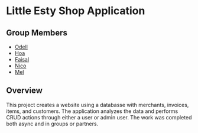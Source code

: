 <!-- README should include a basic description of the project, a summary of the work completed, and some ideas for a potential contributor to work on/refactor next. Also include the names and GitHub links of all student contributors on your project.  -->

# Little Esty Shop Application

## Group Members

- [Odell](https://github.com/odellmac4)
- [Hoa](https://github.com/hoadam)
- [Faisal](https://github.com/mfaisalnazari)
- [Nico](https://github.com/NicoShanstrom)
- [Mel](https://github.com/mel-langhoff)

## Overview

This project creates a website using a databasse with merchants, invoices, items, and customers. The application analyzes the data and performs CRUD actions through either a user or admin user. The work was completed both async and in groups or partners.

<!-- # Little Esty Shop

## Background and Description

"Little Esty Shop" is a group project that requires students to build a fictitious e-commerce platform where merchants and admins can manage inventory and fulfill customer invoices.

## Learning Goals
- Practice designing a normalized database schema and defining model relationships
- Utilize advanced routing techniques including namespacing to organize and group like functionality together.
- Utilize advanced active record techniques to perform complex database queries
- [Optional] Practice consuming a public API while utilizing POROs as a way to apply OOP principles to organize code

## Requirements
- Must use Rails 7.1.x, Ruby 3.2.2
- Must use PostgreSQL
- All code must be tested via feature tests and model tests, respectively
- Must use GitHub branching, team code reviews via GitHub PR comments, and either GitHub Projects or a project management tool of your group's choice (Trello, Notion, etc.)
- Must include a thorough README to describe the project
   - README should include a basic description of the project, a summary of the work completed, and some ideas for a potential contributor to work on/refactor next. Also include the names and GitHub links of all student contributors on your project. 
- Must deploy completed code to the internet (using Heroku or Render)
- Continuous Integration / Continuous Deployment is not allowed
- Use of scaffolding is not allowed
- Any gems added to the project must be approved by an instructor
  - Pre-approved gems are `capybara, pry, faker, factory_bot_rails, orderly, simplecov, shoulda-matchers, launchy`

## Setup

* Fork this repository
* Clone your fork
* From the command line, install gems and set up your DB:
    * `bundle`
    * `rails db:create`
* Run the test suite with `bundle exec rspec`.
* Run your development server with `rails s` to see the app in action.

## Phases

1. [Database Setup](./doc/db_setup.md)
1. [User Stories](./doc/user_stories.md)
1. [Extensions](./doc/extensions.md)
1. [Evaluation](./doc/evaluation.md) -->
